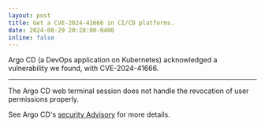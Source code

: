 ```yaml
---
layout: post
title: Get a CVE-2024-41666 in CI/CD platforms.
date: 2024-08-29 20:28:00-0400
inline: false
---
```


Argo CD (a DevOps application on Kubernetes) acknowledged a vulnerability we found, with CVE-2024-41666.

***

The Argo CD web terminal session does not handle the revocation of user permissions properly.

See Argo CD's [security Advisory](https://github.com/argoproj/argo-cd/security/advisories/GHSA-v8wx-v5jq-qhhw) for more details.